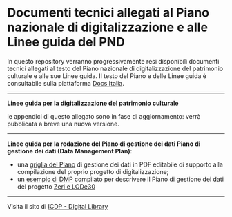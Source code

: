 # Documenti tecnici allegati al Piano nazionale di digitalizzazione e alle Linee guida del PND

In questo repository verranno progressivamente resi disponibili documenti tecnici allegati al testo del Piano nazionale di digitalizzazione del patrimonio culturale e alle sue Linee guida. Il testo del Piano e delle Linee guida è consultabile sulla piattaforma [Docs Italia](https://docs.italia.it/italia/icdp/).

<hr/>

**Linee guida per la digitalizzazione del patrimonio culturale**

le appendici di questo allegato sono in fase di aggiornamento: verrà pubblicata a breve una nuova versione.

<hr/>

**Linee guida per la redazione del Piano di gestione dei dati Piano di gestione dei dati (Data Management Plan)**:

  - una [griglia del Piano](https://github.com/icdp-digital-library/allegati-pnd/blob/main/piano_gestione_dati/Scheda%20Progetto_griglia_da_compilare.pdf) di gestione dei dati in PDF editabile di supporto alla compilazione del proprio progetto di digitalizzazione;
  - un [esempio di DMP](https://github.com/icdp-digital-library/allegati-pnd/blob/main/piano_gestione_dati/Scheda%20Progetto_esempio_Fondazione_Zeri.pdf) compilato per descrivere il Piano di gestione dei dati del progetto [Zeri e LODe30](https://fondazionezeri.unibo.it/it/fototeca/attivita/zeri-e-lode)

<hr/>

Visita il sito di [ICDP - Digital Library](https://digitallibrary.cultura.gov.it/)
